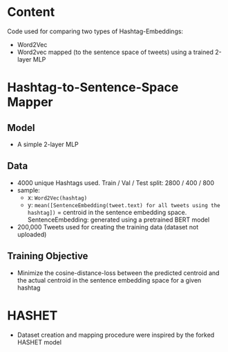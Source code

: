 # Content
Code used for comparing two types of Hashtag-Embeddings:
* Word2Vec
* Word2vec mapped (to the sentence space of tweets) using a trained 2-layer MLP

# Hashtag-to-Sentence-Space Mapper
## Model 
* A simple 2-layer MLP

## Data
* 4000 unique Hashtags used. Train / Val / Test split: 2800 / 400 / 800
* sample:
   * x: `Word2Vec(hashtag)`
   * y: `mean([SentenceEmbedding(tweet.text) for all tweets using the hashtag])` = centroid in the sentence embedding space. SentenceEmbedding: generated using a pretrained BERT model
* 200,000 Tweets used for creating the training data (dataset not uploaded)

## Training Objective
* Minimize the cosine-distance-loss between the predicted centroid and the actual centroid in the sentence embedding space for a given hashtag

# HASHET
* Dataset creation and mapping procedure were inspired by the forked HASHET model
